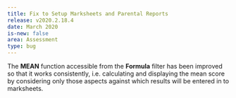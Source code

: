 ```yaml
---
title: Fix to Setup Marksheets and Parental Reports
release: v2020.2.18.4
date: March 2020
is-new: false
area: Assessment
type: bug
---
```


The **MEAN** function accessible from the **Formula** filter has been improved so that it works consistently, i.e. calculating and displaying the mean score by considering only those aspects against which results will be entered in to marksheets.
